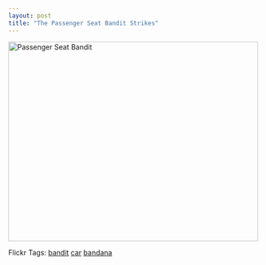 ```yaml
---
layout: post
title: "The Passenger Seat Bandit Strikes"
---
```



<p><a target="_blank" href="http://www.flickr.com/photos/kindohm/932522536/" title="Photo Sharing"><img border="0" src="http://farm2.static.flickr.com/1391/932522536_c513ba03f4.jpg" width="500" height="400" alt="Passenger Seat Bandit" /></a></p>  
<p class="tags" id="0767317B-992E-4b12-91E0-4F059A8CECA8:a93182c7-27c7-4915-9267-a2fa3d302eaa">Flickr Tags: <a href="http://flickr.com/photos/tags/bandit" rel="tag" target="_blank">bandit</a> <a href="http://flickr.com/photos/tags/car" rel="tag" target="_blank">car</a> <a href="http://flickr.com/photos/tags/bandana" rel="tag" target="_blank">bandana</a></p> 
